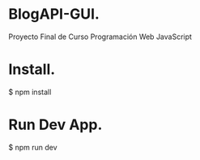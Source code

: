 # BlogAPI-GUI.
Proyecto Final de Curso Programación Web JavaScript

# Install.
$ npm install

# Run Dev App.
$ npm run dev
